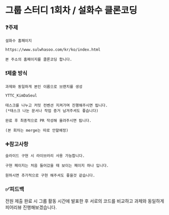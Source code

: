 # 그룹 스터디 1회차 / 설화수 클론코딩

### :question:주제

```
설화수 홈페이지 

https://www.sulwhasoo.com/kr/ko/index.html

본 주소의 홈페이지를 클론코딩 합니다. 
```

### :exclamation:제출 방식 
```
과제와 동일하게 본인 이름으로 브랜치를 생성 

YTTC_KimDaSeul

태스크를 나누고 커밋 컨벤션 지켜가며 진행해주시면 됩니다.
(*태스크 나눈 문서나 작업 증거 남겨주셔도 좋습니다)

완료 후 최종적으로 PR 작성해 올려주시면 됩니다.

(본 회차는 merge는 따로 안할예정) 

```

### :heavy_plus_sign:참고사항 
```
슬라이드 구현 시 라이브러리 사용 가능합니다. 

구현 페이지는 처음 들어갔을 때 보이는 페이지 하나 입니다. 

원하시면 추가적으로 구현 해주셔도 좋을것 같습니다. 
```

### :white_check_mark:피드백 
전원 제출 완료 시 그룹 활동 시간에 발표한 후 
서로의 코드를 비교하고 과제와 동일하게 피어리뷰 진행해보겠습니다. 
